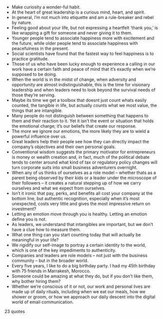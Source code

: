  - Make curiosity a wonder-ful habit.
 - At the heart of great leadership is a curious mind, heart, and spirit.
 - In general, I’m not much into etiquette and am a rule-breaker and rebel by nature.
 - Feeling good about your life, but not expressing a heartfelt ‘thank you,’ is like wrapping a gift for someone and never giving it to them.
 - Younger people tend to associate happiness more with excitement and the future, while older people tend to associate happiness with peacefulness in the present.
 - Social scientists have found that the fastest way to feel happiness is to practice gratitude.
 - Those of us who have been lucky enough to experience a calling in our work have a certain faith and peace of mind that it’s exactly when we’re supposed to be doing.
 - When the world is in the midst of change, when adversity and opportunity are almost indistinguishable, this is the time for visionary leadership and when leaders need to look beyond the survival needs of those they’re serving.
 - Maybe its time we get a toolbox that doesnt just count whats easily counted, the tangible in life, but actually counts what we most value, the things that are intangible.
 - Many people do not distinguish between something that happens to them and their reaction to it. Yet it isn’t the event or situation that holds the emotional charge; it’s our beliefs that create our response.
 - The more we ignore our emotions, the more likely they are to wield a powerful influence over us.
 - Great leaders help their people see how they can directly impact the company’s objectives and their own personal goals.
 - Conventional wisdom suggests the primary motivator for entrepreneurs is money or wealth creation and, in fact, much of the political debate tends to center around what kind of tax or regulatory policy changes will turn corporate suits into small business adventurers overnight.
 - When any of us thinks of ourselves as a role model – whether thats as a parent being observed by their kids or a leader under the microscope of their followers – it creates a natural stepping up of how we carry ourselves and what we expect from ourselves.
 - Isn’t it ironic that pay, perks, and benefits all cost your company at the bottom line, but authentic recognition, especially when it’s most unexpected, costs very little and gives the most impressive return on investment?
 - Letting an emotion move through you is healthy. Letting an emotion define you is not.
 - As leaders, we understand that intangibles are important, but we don’t have a clue how to measure them.
 - What one thing can you start counting today that will actually be meaningful in your life?
 - We rigidify our self-image to portray a certain identity to the world, which is one of the key impediments to authenticity.
 - Companies and leaders are role models – not just with the business community – but in the broader world.
 - Every five years, I like to do a big birthday party. I had my 45th birthday with 75 friends in Marrakesh, Morocco.
 - Someone could be amazing at what they do, but if you don’t like them, why bother hiring them?
 - Whether we’re conscious of it or not, our work and personal lives are made up of daily rituals, including when we eat our meals, how we shower or groom, or how we approach our daily descent into the digital world of email communication.

23 quotes